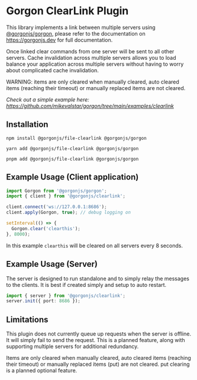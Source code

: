 # Gorgon ClearLink Plugin

This library implements a link between multiple servers using [@gorgonjs/gorgon](https://www.npmjs.com/package/@gorgonjs/gorgon), please refer to the documentation on https://gorgonjs.dev for full documentation.

Once linked clear commands from one server will be sent to all other servers. Cache invalidation across multiple servers allows you to load balance your application across multiple servers without having to worry about complicated cache invalidation.

WARNING: items are only cleared when manually cleared, auto cleared items (reaching their timeout) or manually replaced items are not cleared.

_Check out a simple example here: https://github.com/mikevalstar/gorgon/tree/main/examples/clearlink_

## Installation

    npm install @gorgonjs/file-clearlink @gorgonjs/gorgon

    yarn add @gorgonjs/file-clearlink @gorgonjs/gorgon

    pnpm add @gorgonjs/file-clearlink @gorgonjs/gorgon

## Example Usage (Client application)

```ts
import Gorgon from '@gorgonjs/gorgon';
import { client } from '@gorgonjs/clearlink';

client.connect('ws://127.0.0.1:8686');
client.apply(Gorgon, true); // debug logging on

setInterval(() => {
  Gorgon.clear('clearthis');
}, 8000);
```

In this example `clearthis` will be cleared on all servers every 8 seconds.

## Example Usage (Server)

The server is designed to run standalone and to simply relay the messages to the clients. It is best if created simply and setup to auto restart.

```ts
import { server } from '@gorgonjs/clearlink';
server.init({ port: 8686 });
```

## Limitations

This plugin does not currently queue up requests when the server is offline. It will simply fail to send the request. This is a planned feature, along with supporting multiple servers for additional redundancy.

Items are only cleared when manually cleared, auto cleared items (reaching their timeout) or manually replaced items (put) are not cleared. put clearing is a planned optional feature.
